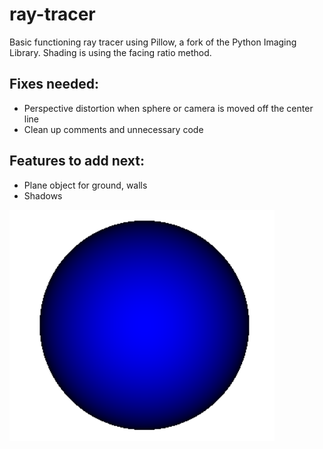# ray-tracer

Basic functioning ray tracer using Pillow, a fork of the Python Imaging Library. Shading is using the facing ratio method.

## Fixes needed: 
- Perspective distortion when sphere or camera is moved off the center line
- Clean up comments and unnecessary code

## Features to add next: 

- Plane object for ground, walls
- Shadows

![alt text](https://github.com/guam68/ray-tracer/blob/master/ray-trace.png)
